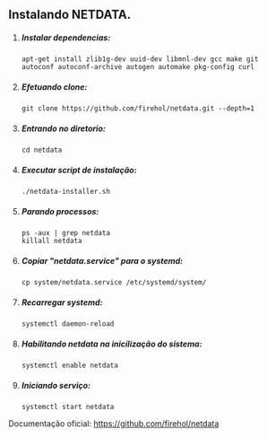 ## Instalando NETDATA.


1. ##### Instalar dependencias:

   ```shell
   apt-get install zlib1g-dev uuid-dev libmnl-dev gcc make git autoconf autoconf-archive autogen automake pkg-config curl
   ```


2. ##### Efetuando clone:

   ```shell
   git clone https://github.com/firehol/netdata.git --depth=1
   ```


3. ##### Entrando no diretorio:

   ```shell
   cd netdata
   ```


4. ##### Executar script de instalação:

   ```shell
   ./netdata-installer.sh
   ```


5. ##### Parando processos:

   ```shell
   ps -aux | grep netdata
   killall netdata
   ```


6. ##### Copiar "netdata.service" para o systemd:

   ```shell
   cp system/netdata.service /etc/systemd/system/
   ```


7. ##### Recarregar systemd: 

   ```shell
   systemctl daemon-reload
   ```


8. ##### Habilitando netdata na inicilização do sistema:

   ```shell
   systemctl enable netdata
   ```


9. ##### Iniciando serviço:

   ```
   systemctl start netdata
   ```



Documentação oficial: https://github.com/firehol/netdata
